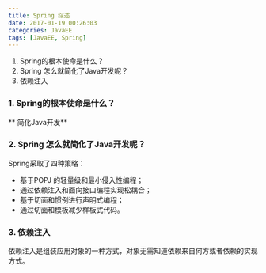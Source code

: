 ```yaml
---
title: Spring 综述
date: 2017-01-19 00:26:03
categories: JavaEE
tags: [JavaEE, Spring]
---
```


1. Spring的根本使命是什么？
2. Spring 怎么就简化了Java开发呢？
3. 依赖注入
<!-- more -->

### 1. Spring的根本使命是什么？
** 简化Java开发**

### 2. Spring 怎么就简化了Java开发呢？
Spring采取了四种策略：
* 基于POPJ 的轻量级和最小侵入性编程；
* 通过依赖注入和面向接口编程实现松耦合；
* 基于切面和惯例进行声明式编程；
* 通过切面和模板减少样板式代码。

### 3. 依赖注入
依赖注入是组装应用对象的一种方式，对象无需知道依赖来自何方或者依赖的实现方式。
